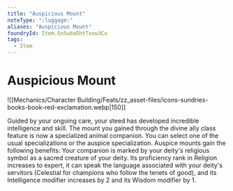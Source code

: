 ```yaml
---
title: "Auspicious Mount"
noteType: ":luggage:"
aliases: "Auspicious Mount"
foundryId: Item.Sn5ubaDhtTxxw3Cu
tags:
  - Item
---
```


# Auspicious Mount
![[Mechanics/Character Building/Feats/zz_asset-files/icons-sundries-books-book-red-exclamation.webp|150]]

Guided by your ongoing care, your steed has developed incredible intelligence and skill. The mount you gained through the divine ally class feature is now a specialized animal companion. You can select one of the usual specializations or the auspice specialization. Auspice mounts gain the following benefits: Your companion is marked by your deity's religious symbol as a sacred creature of your deity. Its proficiency rank in Religion increases to expert, it can speak the language associated with your deity's servitors (Celestial for champions who follow the tenets of good), and its Intelligence modifier increases by 2 and its Wisdom modifier by 1.
